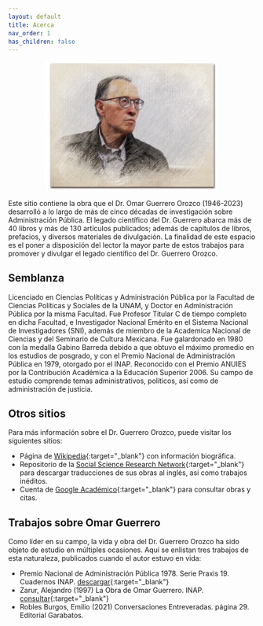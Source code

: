 ```yaml
---
layout: default
title: Acerca
nav_order: 1
has_children: false
---
```



<p align="center">
  <img src="/imagenes/bio/editada.jpg?raw=true" height="70%" width="70%"/>
</p>


Este sitio contiene la obra que el Dr. Omar Guerrero Orozco (1946-2023) desarrolló a lo largo de más de cinco décadas de investigación sobre Administración Pública. El legado científico del Dr. Guerrero abarca más de 40 libros y más de 130 artículos publicados; además de capítulos de libros, prefacios, y diversos materiales de divulgación. La finalidad de este espacio es el poner a disposición del lector la mayor parte de estos trabajos para promover y divulgar el legado científico del Dr. Guerrero Orozco.

## Semblanza
Licenciado en Ciencias Políticas y Administración Pública por la Facultad de Ciencias Políticas y Sociales de la UNAM, y Doctor en Administración Pública por la misma Facultad. Fue Profesor Titular C de tiempo completo en dicha Facultad, e Investigador Nacional Emérito en el Sistema Nacional de Investigadores (SNI), además de miembro de la Academica Nacional de Ciencias y del Seminario de Cultura Mexicana. Fue galardonado en 1980 con la medalla Gabino Barreda debido a que obtuvo el máximo promedio en los estudios de posgrado, y con el Premio Nacional de Administración Pública en 1979, otorgado por el INAP. Reconocido con el Premio ANUIES por la Contribución Académica a la Educación Superior 2006. Su campo de estudio comprende temas administrativos, políticos, así como de administración de justicia. 

## Otros sitios
Para más información sobre el Dr. Guerrero Orozco, puede visitar los siguientes sitios:

- Página de [Wikipedia](https://es.wikipedia.org/wiki/Omar_Guerrero_Orozco){:target="_blank"} con información biográfica.
- Repositorio de la [Social Science Research Network](https://papers.ssrn.com/sol3/cf_dev/AbsByAuth.cfm?per_id=2173880){:target="_blank"} para descargar traducciones de sus obras al inglés, así como trabajos inéditos.
- Cuenta de [Google Académico](https://scholar.google.com/citations?user=5U-HOWAAAAAJ&hl=es){:target="_blank"} para consultar obras y citas.

## Trabajos sobre Omar Guerrero
Como líder en su campo, la vida y obra del Dr. Guerrero Orozco ha sido objeto de estudio en múltiples ocasiones. Aquí se enlistan tres trabajos de esta naturaleza, publicados cuando el autor estuvo en vida:

- Premio Nacional de Administración Pública 1978. Serie Praxis 19. Cuadernos INAP. [descargar](/pdfs/acerca/inap_1978.pdf){:target="_blank"}
- Zarur, Alejandro (1997) La Obra de Omar Guerrero. INAP. [consultar](https://www.calameo.com/read/0070295950d1b39a2b309){:target="_blank"}
- Robles Burgos, Emilio (2021) Conversaciones Entreveradas. página 29. Editorial Garabatos.


